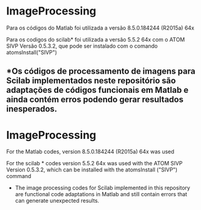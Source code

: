 # ImageProcessing

Para os códigos do Matlab foi utilizada a versão 8.5.0.184244 (R2015a) 64x

Para os codigos do scilab* foi utilizada a versão 5.5.2 64x com o ATOM SIVP Versão 0.5.3.2, que pode ser instalado com o comando atomsInstall("SIVP")

*Os códigos de processamento de imagens para Scilab implementados neste repositório são adaptações de códigos funcionais em Matlab e ainda contém erros podendo gerar resultados inesperados.
-------------------------------------------------------------------------------------------------------------------------------------

# ImageProcessing

For the Matlab codes, version 8.5.0.184244 (R2015a) 64x was used

For the scilab * codes version 5.5.2 64x was used with the ATOM SIVP Version 0.5.3.2, which can be installed with the atomsInstall ("SIVP") command

* The image processing codes for Scilab implemented in this repository are functional code adaptations in Matlab and still contain errors that can generate unexpected results.